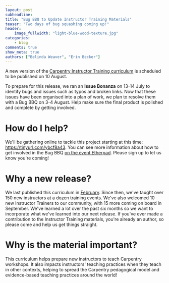 ```yaml
---
layout: post
subheadline:
title: "Bug BBQ to Update Instructor Training Materials"
teaser: "Two days of bug squashing coming up!"
header:
    image_fullwidth: "light-blue-wood-texture.jpg"
categories:
    - blog
comments: true
show_meta: true
authors: ["Belinda Weaver", "Erin Becker"]
---
```


A new version of the [Carpentry Instructor Training curriculum](http://swcarpentry.github.io/instructor-training/) is scheduled to be published on 10 August.

To prepare for this release, we ran an **Issue Bonanza** on 13-14 July to identify bugs and issues such as typos and broken links. 
Now that these issues have been organised into a plan of work, we plan to resolve them with a Bug BBQ on 3-4 August. Help make sure 
the final product is polished and complete by getting involved. 

# How do I help?

We'll be gathering online to tackle this project starting at this time: https://tinyurl.com/ybcf8a43. You can see more information about how to get involved in the Bug BBQ [on the event Etherpad](http://pad.software-carpentry.org/instructor-training-bug-bbq). Please sign up to let us know you're coming!

# Why a new release?

We last published this curriculum in [February](https://zenodo.org/record/278229#.WWUUZtPyuEI). Since then,
we've taught over 150 new instructors at a dozen training events. We've also welcomed 10 new Instructor 
Trainers to our community, with 15 more coming on board in September. We've learned a lot over the past six months 
so we want to incorporate what we've learned into our next release. If you've ever made a contribution to the Instructor 
Training materials, you're already an author, so please come and help us get things straight. 

# Why is the material important?

This curriculum helps prepare new instructors to teach Carpentry workshops. It 
also impacts instructors' teaching practices when they teach in other contexts, helping to spread the 
Carpentry pedagogical model and evidence-based teaching practices around the world!
